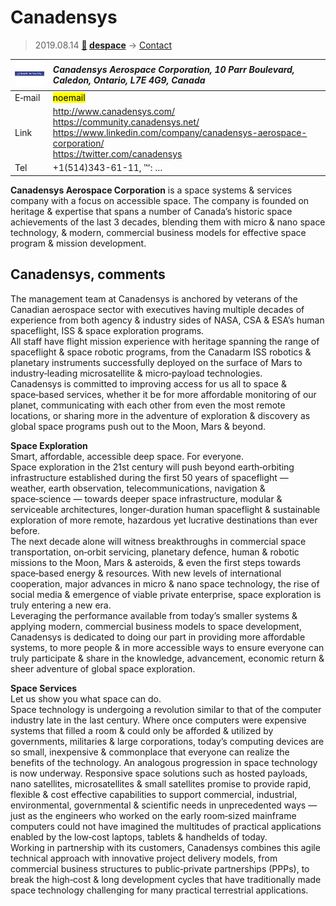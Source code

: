 # Canadensys
> 2019.08.14 **[🚀](../index/index.md) [despace](index.md)** → [Contact](contact.md)

|[![](f/contact/c/canadensys_logo1_thumb.jpg)](f/contact/c/canadensys_logo1.png)|*Canadensys Aerospace Corporation, 10 Parr Boulevard, Caledon, Ontario, L7E 4G9, Canada*|
|:--|:--|
|E‑mail|<mark>noemail</mark>|
|Link|<http://www.canadensys.com/><br> <https://community.canadensys.net/><br> <https://www.linkedin.com/company/canadensys-aerospace-corporation/><br> <https://twitter.com/canadensys>|
|Tel|+1(514)343-61-11, ℻: …|

**Canadensys Aerospace Corporation** is a space systems & services company with a focus on accessible space. The company is founded on heritage & expertise that spans a number of Canada’s historic space achievements of the last 3 decades, blending them with micro & nano space technology, & modern, commercial business models for effective space program & mission development.



<p style="page-break-after:always"> </p>

## Canadensys, comments

The management team at Canadensys is anchored by veterans of the Canadian aerospace sector with executives having multiple decades of experience from both agency & industry sides of NASA, CSA & ESA’s human spaceflight, ISS & space exploration programs.  
All staff have flight mission experience with heritage spanning the range of spaceflight & space robotic programs, from the Canadarm ISS robotics & planetary instruments successfully deployed on the surface of Mars to industry‑leading microsatellite & micro‑payload technologies.  
Canadensys is committed to improving access for us all to space & space‑based services, whether it be for more affordable monitoring of our planet, communicating with each other from even the most remote locations, or sharing more in the adventure of exploration & discovery as global space programs push out to the Moon, Mars & beyond.

**Space Exploration**  
Smart, affordable, accessible deep space. For everyone.  
Space exploration in the 21st century will push beyond earth‑orbiting infrastructure established during the first 50 years of spaceflight — weather, earth observation, telecommunications, navigation & space‑science — towards deeper space infrastructure, modular & serviceable architectures, longer‑duration human spaceflight & sustainable exploration of more remote, hazardous yet lucrative destinations than ever before.  
The next decade alone will witness breakthroughs in commercial space transportation, on‑orbit servicing, planetary defence, human & robotic missions to the Moon, Mars & asteroids, & even the first steps towards space‑based energy & resources. With new levels of international cooperation, major advances in micro & nano space technology, the rise of social media & emergence of viable private enterprise, space exploration is truly entering a new era.  
Leveraging the performance available from today’s smaller systems & applying modern, commercial business models to space development, Canadensys is dedicated to doing our part in providing more affordable systems, to more people & in more accessible ways to ensure everyone can truly participate & share in the knowledge, advancement, economic return & sheer adventure of global space exploration.

**Space Services**  
Let us show you what space can do.  
Space technology is undergoing a revolution similar to that of the computer industry late in the last century. Where once computers were expensive systems that filled a room & could only be afforded & utilized by governments, militaries & large corporations, today’s computing devices are so small, inexpensive & commonplace that everyone can realize the benefits of the technology. An analogous progression in space technology is now underway. Responsive space solutions such as hosted payloads, nano satellites, microsatellites & small satellites promise to provide rapid, flexible & cost effective capabilities to support commercial, industrial, environmental, governmental & scientific needs in unprecedented ways — just as the engineers who worked on the early room‑sized mainframe computers could not have imagined the multitudes of practical applications enabled by the low‑cost laptops, tablets & handhelds of today.  
Working in partnership with its customers, Canadensys combines this agile technical approach with innovative project delivery models, from commercial business structures to public‑private partnerships (PPPs), to break the high‑cost & long development cycles that have traditionally made space technology challenging for many practical terrestrial applications.
